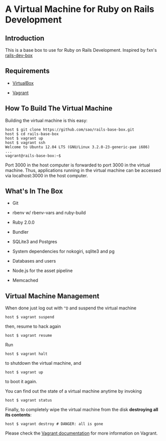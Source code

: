 # A Virtual Machine for Ruby on Rails Development

## Introduction

This is a base box to use for Ruby on Rails Development. Inspired by fxn's [rails-dev-box](https://github.com/rails/rails-dev-box)

## Requirements

* [VirtualBox](https://www.virtualbox.org)

* [Vagrant](http://vagrantup.com)

## How To Build The Virtual Machine

Building the virtual machine is this easy:

    host $ git clone https://github.com/sao/rails-base-box.git
    host $ cd rails-base-box
    host $ vagrant up
    host $ vagrant ssh
    Welcome to Ubuntu 12.04 LTS (GNU/Linux 3.2.0-23-generic-pae i686)
    ...
    vagrant@rails-base-box:~$

Port 3000 in the host computer is forwarded to port 3000 in the virtual machine. Thus, applications running in the virtual machine can be accessed via localhost:3000 in the host computer.

## What's In The Box

* Git

* rbenv w/ rbenv-vars and ruby-build

* Ruby 2.0.0

* Bundler

* SQLite3 and Postgres

* System dependencies for nokogiri, sqlite3 and pg

* Databases and users

* Node.js for the asset pipeline

* Memcached

## Virtual Machine Management

When done just log out with `^D` and suspend the virtual machine

    host $ vagrant suspend

then, resume to hack again

    host $ vagrant resume

Run

    host $ vagrant halt

to shutdown the virtual machine, and

    host $ vagrant up

to boot it again.

You can find out the state of a virtual machine anytime by invoking

    host $ vagrant status

Finally, to completely wipe the virtual machine from the disk **destroying all its contents**:

    host $ vagrant destroy # DANGER: all is gone

Please check the [Vagrant documentation](http://vagrantup.com/v1/docs/index.html) for more information on Vagrant.
